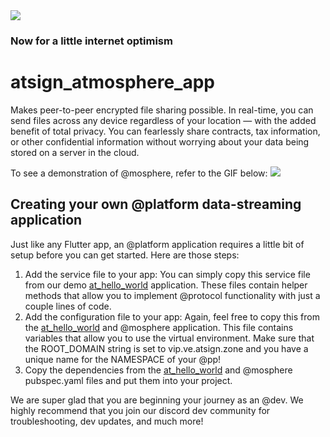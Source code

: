 <img src="https://atsign.dev/assets/img/@dev.png?sanitize=true">

### Now for a little internet optimism

# atsign_atmosphere_app

Makes peer-to-peer encrypted file sharing possible. In real-time, you can send files across any device regardless of your location — with the added benefit of total privacy. You can fearlessly share contracts, tax information, or other confidential information without worrying about your data being stored on a server in the cloud. 

To see a demonstration of @mosphere, refer to the GIF below:
![](atmosphere.gif)

## Creating your own @platform data-streaming application

Just like any Flutter app, an @platform application requires a little bit of setup before you can get started. Here are those steps:

1. Add the service file to your app: You can simply copy this service file from our demo [at_hello_world](https://github.com/atsign-foundation/at_demos/tree/master/at_hello_world) application. These files contain helper methods that allow you to implement @protocol functionality with just a couple lines of code. 
2. Add the configuration file to your app: Again, feel free to copy this from the [at_hello_world](https://github.com/atsign-foundation/at_demos/tree/master/at_hello_world) and @mosphere application. This file contains variables that allow you to use the virtual environment. Make sure that the ROOT_DOMAIN string is set to vip.ve.atsign.zone and you have a unique name for the NAMESPACE of your @pp!
3. Copy the dependencies from the [at_hello_world](https://github.com/atsign-foundation/at_demos/tree/master/at_hello_world) and @mosphere pubspec.yaml files and put them into your project.


We are super glad that you are beginning your journey as an @dev. We highly recommend that you join our discord dev community for troubleshooting, dev updates, and much more! 

